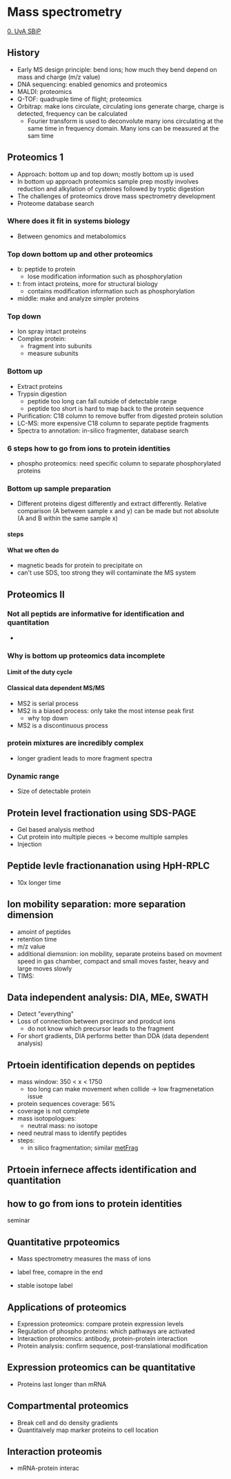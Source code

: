 # Mass spectrometry

[0. UvA SBiP](Biology/UvA%20Systems%20Biology%20in%20Practice/0.%20UvA%20SBiP.md)

## History

- Early MS design principle: bend ions; how much they bend depend on mass and charge (m/z value)
- DNA sequencing: enabled genomics and proteomics
- MALDI: proteomics
- Q-TOF: quadruple time of flight; proteomics
- Orbitrap: make ions circulate, circulating ions generate charge, charge is detected, frequency can be calculated
	- Fourier transform is used to deconvolute many ions circulating at the same time in frequency domain. Many ions can be measured at the sam time

## Proteomics 1

- Approach: bottom up and top down; mostly bottom up is used
- In bottom up approach proteomics sample prep mostly involves reduction and alkylation of cysteines followed by tryptic digestion
- The challenges of proteomics drove mass spectrometry development
- Proteome database search

### Where does it fit in systems biology

- Between genomics and metabolomics

### Top down bottom up and other proteomics

- b: peptide to protein
	- lose modification information such as phosphorylation
- t: from intact proteins, more for structural biology
	- contains modification information such as phosphorylation
- middle: make and analyze simpler proteins

### Top down

- Ion spray intact proteins 
- Complex protein:
	- fragment into subunits
	- measure subunits

### Bottom up

- Extract proteins
- Trypsin digestion
	- peptide too long can fall outside of detectable range
	- peptide too short is hard to map back to the protein sequence
- Purification: C18 column to remove buffer from digested protein solution
- LC-MS: more expensive C18 column to separate peptide fragments
- Spectra to annotation: in-silico fragmenter, database search

### 6 steps how to go from ions to protein identities

- phospho proteomics: need specific column to separate phosphorylated proteins

### Bottom up sample preparation

- Different proteins digest differently and extract differently. Relative comparison (A between sample x and y) can be made but not absolute (A and B within the same sample x)

#### steps


#### What we often do

- magnetic beads for protein to precipitate on
- can't use SDS, too strong they will contaminate the MS system

## Proteomics II

### Not all peptids are informative for identification and quantitation

- 

### Why is bottom up proteomics data incomplete

#### Limit of the duty cycle

#### Classical data dependent MS/MS

- MS2 is serial process
- MS2 is a biased process: only take the most intense peak first
	- why top down
- MS2 is a discontinuous process

### protein mixtures are incredibly complex

- longer gradient leads to more fragment spectra

### Dynamic range

- Size of detectable protein

## Protein level fractionation using SDS-PAGE

- Gel based analysis method
- Cut protein into multiple pieces -> become multiple samples
- Injection 

## Peptide levle fractionanation using HpH-RPLC

- 10x longer time

## Ion mobility separation: more separation dimension

- amoint of peptides
- retention time
- m/z value
- additional diemsnion: ion mobility, separate proteins based on movment speed in gas chamber, compact and small moves faster, heavy and large moves slowly
- TIMS: 

## Data independent analysis: DIA, MEe, SWATH

- Detect "everything"
- Loss of connection between precirsor and prodcut ions
	- do not know which precursor leads to the fragment
- For short gradients, DIA performs better than DDA (data dependent analysis)

## Prtoein identification depends on peptides

- mass window: 350 < x < 1750
	- too long can make movement when collide -> low fragmenetation issue
- protein sequences coverage: 56%
- coverage is not complete
- mass isotopologues:
	- neutral mass: no isotope
- need neutral mass to identify peptides
- steps:
	- in silico fragmentation; similar [metFrag](LCMS/metFrag.md)

## Prtoein infernece affects identification and quantitation



## how to go from ions to protein identities

seminar


## Quantitative prpoteomics

- Mass spectrometry measures the mass of ions

- label free, comapre in the end
- stable isotope label

## Applications of proteomics

- Expression proteomics: compare protein expression levels
- Regulation of phospho proteins: which pathways are activated
- Interaction proteomics: antibody, protein-protein interaction
- Protein analysis: confirm sequence, post-translational modification

## Expression proteomics can be quantitative

- Proteins last longer than mRNA


## Compartmental proteomics

- Break cell and do density gradients
- Quantitaively map marker proteins to cell location

## Interaction proteomis

- mRNA-protein interac